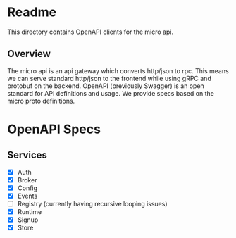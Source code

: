 # Readme

This directory contains OpenAPI clients for the micro api.

## Overview

The micro api is an api gateway which converts http/json to rpc. This means we can serve standard http/json to the frontend 
while using gRPC and protobuf on the backend. OpenAPI (previously Swagger) is an open standard for API definitions and usage. 
We provide specs based on the micro proto definitions.

OpenAPI Specs
=============

Services
--------
- [x] Auth
- [x] Broker
- [x] Config
- [x] Events
- [ ] Registry (currently having recursive looping issues)
- [x] Runtime
- [x] Signup
- [x] Store
